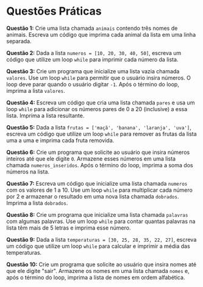 # Questões Práticas

**Questão 1:** Crie uma lista chamada `animais` contendo três nomes de animais. Escreva um código que imprima cada animal da lista em uma linha separada.

**Questão 2:** Dada a lista `numeros = [10, 20, 30, 40, 50]`, escreva um código que utilize um loop `while` para imprimir cada número da lista.

**Questão 3:** Crie um programa que inicialize uma lista vazia chamada `valores`. Use um loop `while` para permitir que o usuário insira números. O loop deve parar quando o usuário digitar `-1`. Após o término do loop, imprima a lista `valores`.

**Questão 4:** Escreva um código que cria uma lista chamada `pares` e usa um loop `while` para adicionar os números pares de 0 a 20 (inclusive) a essa lista. Imprima a lista resultante.

**Questão 5:** Dada a lista `frutas = ['maçã', 'banana', 'laranja', 'uva']`, escreva um código que utilize um loop `while` para remover as frutas da lista uma a uma e imprima cada fruta removida.

**Questão 6:** Crie um programa que solicite ao usuário que insira números inteiros até que ele digite `0`. Armazene esses números em uma lista chamada `numeros_inseridos`. Após o término do loop, imprima a soma dos números na lista.

**Questão 7:** Escreva um código que inicialize uma lista chamada `numeros` com os valores de 1 a 10. Use um loop `while` para multiplicar cada número por 2 e armazenar o resultado em uma nova lista chamada `dobrados`. Imprima a lista `dobrados`.

**Questão 8:** Crie um programa que inicialize uma lista chamada `palavras` com algumas palavras. Use um loop `while` para contar quantas palavras na lista têm mais de 5 letras e imprima esse número.

**Questão 9:** Dada a lista `temperaturas = [30, 25, 28, 35, 22, 27]`, escreva um código que utilize um loop `while` para calcular e imprimir a média das temperaturas.

**Questão 10:** Crie um programa que solicite ao usuário que insira nomes até que ele digite "sair". Armazene os nomes em uma lista chamada `nomes` e, após o término do loop, imprima a lista de nomes em ordem alfabética.
